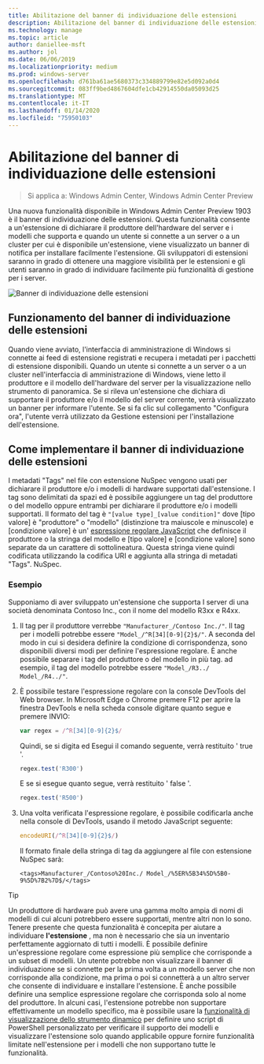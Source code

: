 ```yaml
---
title: Abilitazione del banner di individuazione delle estensioni
description: Abilitazione del banner di individuazione delle estensioni
ms.technology: manage
ms.topic: article
author: daniellee-msft
ms.author: jol
ms.date: 06/06/2019
ms.localizationpriority: medium
ms.prod: windows-server
ms.openlocfilehash: d761ba61ae5680373c334889799e82e5d092a0d4
ms.sourcegitcommit: 083ff9bed4867604dfe1cb42914550da05093d25
ms.translationtype: MT
ms.contentlocale: it-IT
ms.lasthandoff: 01/14/2020
ms.locfileid: "75950103"
---
```

# <a name="enabling-the-extension-discovery-banner"></a>Abilitazione del banner di individuazione delle estensioni

>Si applica a: Windows Admin Center, Windows Admin Center Preview

Una nuova funzionalità disponibile in Windows Admin Center Preview 1903 è il banner di individuazione delle estensioni. Questa funzionalità consente a un'estensione di dichiarare il produttore dell'hardware del server e i modelli che supporta e quando un utente si connette a un server o a un cluster per cui è disponibile un'estensione, viene visualizzato un banner di notifica per installare facilmente l'estensione. Gli sviluppatori di estensioni saranno in grado di ottenere una maggiore visibilità per le estensioni e gli utenti saranno in grado di individuare facilmente più funzionalità di gestione per i server.

![Banner di individuazione delle estensioni](../../media/extend-guides-extension-discovery-banner/extension-discovery-banner.png)

## <a name="how-the-extension-discovery-banner-works"></a>Funzionamento del banner di individuazione delle estensioni

Quando viene avviato, l'interfaccia di amministrazione di Windows si connette ai feed di estensione registrati e recupera i metadati per i pacchetti di estensione disponibili. Quando un utente si connette a un server o a un cluster nell'interfaccia di amministrazione di Windows, viene letto il produttore e il modello dell'hardware del server per la visualizzazione nello strumento di panoramica. Se si rileva un'estensione che dichiara di supportare il produttore e/o il modello del server corrente, verrà visualizzato un banner per informare l'utente. Se si fa clic sul collegamento "Configura ora", l'utente verrà utilizzato da Gestione estensioni per l'installazione dell'estensione.

## <a name="how-to-implement-the-extension-discovery-banner"></a>Come implementare il banner di individuazione delle estensioni

I metadati "Tags" nel file con estensione NuSpec vengono usati per dichiarare il produttore e/o i modelli di hardware supportati dall'estensione. I tag sono delimitati da spazi ed è possibile aggiungere un tag del produttore o del modello oppure entrambi per dichiarare il produttore e/o i modelli supportati. Il formato del tag è ``"[value type]_[value condition]"`` dove [tipo valore] è "produttore" o "modello" (distinzione tra maiuscole e minuscole) e [condizione valore] è un' [espressione regolare JavaScript](https://developer.mozilla.org/docs/Web/JavaScript/Guide/Regular_Expressions) che definisce il produttore o la stringa del modello e [tipo valore] e [condizione valore] sono separate da un carattere di sottolineatura. Questa stringa viene quindi codificata utilizzando la codifica URI e aggiunta alla stringa di metadati "Tags". NuSpec.

### <a name="example"></a>Esempio

Supponiamo di aver sviluppato un'estensione che supporta I server di una società denominata Contoso Inc., con il nome del modello R3xx e R4xx.

1. Il tag per il produttore verrebbe ``"Manufacturer_/Contoso Inc./"``. Il tag per i modelli potrebbe essere ``"Model_/^R[34][0-9]{2}$/"``. A seconda del modo in cui si desidera definire la condizione di corrispondenza, sono disponibili diversi modi per definire l'espressione regolare. È anche possibile separare i tag del produttore o del modello in più tag. ad esempio, il tag del modello potrebbe essere ``"Model_/R3../ Model_/R4../"``.
2. È possibile testare l'espressione regolare con la console DevTools del Web browser. In Microsoft Edge o Chrome premere F12 per aprire la finestra DevTools e nella scheda console digitare quanto segue e premere INVIO:

   ```javascript
   var regex = /^R[34][0-9]{2}$/
   ```

   Quindi, se si digita ed Esegui il comando seguente, verrà restituito ' true '.

   ```javascript
   regex.test('R300')
   ```

   E se si esegue quanto segue, verrà restituito ' false '.

   ```javascript
   regex.test('R500')
   ```

3. Una volta verificata l'espressione regolare, è possibile codificarla anche nella console di DevTools, usando il metodo JavaScript seguente:

   ```javascript
   encodeURI(/^R[34][0-9]{2}$/)
   ```

   Il formato finale della stringa di tag da aggiungere al file con estensione NuSpec sarà:

   ```
   <tags>Manufacturer_/Contoso%20Inc./ Model_/%5ER%5B34%5D%5B0-9%5D%7B2%7D$/</tags>
   ```

> [!Tip]
> Un produttore di hardware può avere una gamma molto ampia di nomi di modelli di cui alcuni potrebbero essere supportati, mentre altri non lo sono. Tenere presente che questa funzionalità è concepita per aiutare a individuare **l'estensione** , ma non è necessario che sia un inventario perfettamente aggiornato di tutti i modelli. È possibile definire un'espressione regolare come espressione più semplice che corrisponde a un subset di modelli. Un utente potrebbe non visualizzare il banner di individuazione se si connette per la prima volta a un modello server che non corrisponde alla condizione, ma prima o poi si connetterà a un altro server che consente di individuare e installare l'estensione. È anche possibile definire una semplice espressione regolare che corrisponda solo al nome del produttore. In alcuni casi, l'estensione potrebbe non supportare effettivamente un modello specifico, ma è possibile usare la [funzionalità di visualizzazione dello strumento dinamico](./dynamic-tool-display.md) per definire uno script di PowerShell personalizzato per verificare il supporto dei modelli e visualizzare l'estensione solo quando applicabile oppure fornire funzionalità limitate nell'estensione per i modelli che non supportano tutte le funzionalità.